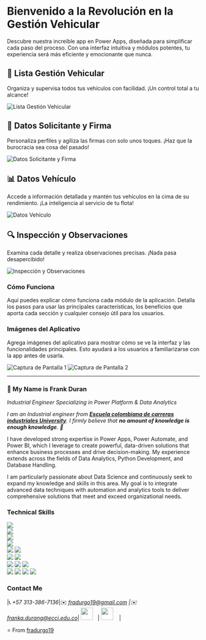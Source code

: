 # Bienvenido a la Revolución en la Gestión Vehicular

Descubre nuestra increíble app en Power Apps, diseñada para simplificar cada paso del proceso. Con una interfaz intuitiva y módulos potentes, tu experiencia será más eficiente y emocionante que nunca.

## 🚗 Lista Gestión Vehicular

Organiza y supervisa todos tus vehículos con facilidad. ¡Un control total a tu alcance!

![Lista Gestión Vehicular](ruta/a/tu/imagen_lista_gestion_vehicular.png) <!-- Reemplaza "ruta/a/tu/imagen_lista_gestion_vehicular.png" con la URL de la imagen -->

## 👥 Datos Solicitante y Firma

Personaliza perfiles y agiliza las firmas con solo unos toques. ¡Haz que la burocracia sea cosa del pasado!

![Datos Solicitante y Firma](ruta/a/tu/imagen_datos_solicitante_firma.png) <!-- Reemplaza "ruta/a/tu/imagen_datos_solicitante_firma.png" con la URL de la imagen -->

## 📊 Datos Vehículo

Accede a información detallada y mantén tus vehículos en la cima de su rendimiento. ¡La inteligencia al servicio de tu flota!

![Datos Vehículo](ruta/a/tu/imagen_datos_vehiculo.png) <!-- Reemplaza "ruta/a/tu/imagen_datos_vehiculo.png" con la URL de la imagen -->

## 🔍 Inspección y Observaciones

Examina cada detalle y realiza observaciones precisas. ¡Nada pasa desapercibido!

![Inspección y Observaciones](ruta/a/tu/imagen_inspeccion_observaciones.png) <!-- Reemplaza "ruta/a/tu/imagen_inspeccion_observaciones.png" con la URL de la imagen -->

### Cómo Funciona

Aquí puedes explicar cómo funciona cada módulo de la aplicación. Detalla los pasos para usar las principales características, los beneficios que aporta cada sección y cualquier consejo útil para los usuarios.

### Imágenes del Aplicativo

Agrega imágenes del aplicativo para mostrar cómo se ve la interfaz y las funcionalidades principales. Esto ayudará a los usuarios a familiarizarse con la app antes de usarla.

![Captura de Pantalla 1](ruta/a/tu/imagen_captura_pantalla_1.png) <!-- Reemplaza "ruta/a/tu/imagen_captura_pantalla_1.png" con la URL de la imagen -->
![Captura de Pantalla 2](ruta/a/tu/imagen_captura_pantalla_2.png) <!-- Reemplaza "ruta/a/tu/imagen_captura_pantalla_2.png" con la URL de la imagen -->

---

### 👋 My Name is Frank Duran

*Industrial Engineer Specializing in Power Platform & Data Analytics*

<em>I am an Industrial engineer from <a href="https://www.ecci.edu.co/"><b>Escuela colombiana de carreras industriales University</b></a>. I firmly believe that **no amount of knowledge is enough knowledge**. 🧠</em>

I have developed strong expertise in Power Apps, Power Automate, and Power BI, which I leverage to create powerful, data-driven solutions that enhance business processes and drive decision-making. My experience extends across the fields of Data Analytics, Python Development, and Database Handling.

I am particularly passionate about Data Science and continuously seek to expand my knowledge and skills in this area. My goal is to integrate advanced data techniques with automation and analytics tools to deliver comprehensive solutions that meet and exceed organizational needs.

### Technical Skills

<img src="https://img.shields.io/badge/-Power%20Apps-2F6C8F?style=flat&logo=powerapps&logoColor=white"> <br />
<img src="https://img.shields.io/badge/-Power%20BI-F2C811?style=flat&logo=powerbi&logoColor=black"> <br />
<img src="https://img.shields.io/badge/-Python%203-black?style=flat&logo=python&logoColor=white"> <br />
<img src="https://img.shields.io/badge/-VBA-8A2C2A?style=flat&logo=visualstudiocode&logoColor=white"> <br />
<img src="https://img.shields.io/badge/-MongoDB-de6c1e?style=flat" > <img src="https://img.shields.io/badge/-SQL-5466b8?style=flat&logo=sql&logoColor=white" > <br />
<img src="https://img.shields.io/badge/-Numpy-0d7963?style=flat&logo=flask&logoColor=white"> <img src="https://img.shields.io/badge/-SKlearn-161616?style=flat&logo=react&logoColor=00d9ff"> <br/>
<img src="https://img.shields.io/badge/-C%20&%20C++-659ad2?style=flat&logo=c%2B%2B&logoColor=ffffff"> 
<img src="https://img.shields.io/badge/-Problem%20Solving-ffa804?style=flat"> <img src="https://img.shields.io/badge/-Database%20Management-4d008f?style=flat"> <br />
<img src="https://img.shields.io/badge/-Machine%20Learning-102230?style=flat"> 
<img src="https://img.shields.io/badge/-Microsoft%20Word-164ead?style=flat&logo=microsoft%20word"> <img src="https://img.shields.io/badge/-Microsoft%20Excel-026f39?style=flat&logo=microsoft%20excel"> <img src="https://img.shields.io/badge/-Microsoft%20PowerPoint-b9361a?style=flat&logo=microsoft%20powerpoint">

### Contact Me

|📞 *+57 313-386-7136*|✉️ *fradurgo19@gmail.com \|✉️ franka.durang@ecci.edu.co*| <a href="https://www.linkedin.com/in/frank-anderson-duran-gonzalez/"><img src="https://i.ibb.co/Kx2GSrT/linkedin.png" width="32px" height="32px"></a> &nbsp; | <a href="https://github.com/fradurgo19"><img src="https://cdn.iconscout.com/icon/free/png-256/github-108-438008.png" width="32px" height="32px"></a> &nbsp; &nbsp;|

⭐️ From [fradurgo19](https://github.com/fradurgo19)
